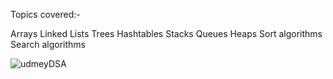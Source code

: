 Topics covered:-

Arrays
Linked Lists
Trees
Hashtables
Stacks
Queues
Heaps
Sort algorithms
Search algorithms

![udmeyDSA](https://github.com/umamina11/DATA-STRUCTURES/assets/62588358/1ae5ccb6-708a-4dac-9855-c1a108226043)
